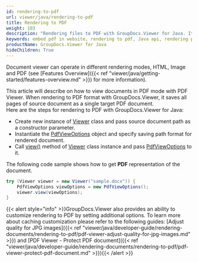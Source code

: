 ```yaml
---
id: rendering-to-pdf
url: viewer/java/rendering-to-pdf
title: Rendering to PDF
weight: 103
description: "Rendering files to PDF with GroupDocs.Viewer for Java. It means that you can embed PDF in websites or applications by using this Java API"
keywords: embed pdf in website, rendering to pdf, Java api, rendering pdf
productName: GroupDocs.Viewer for Java
hideChildren: True
---  
```

Document viewer can operate in different rendering modes, HTML, Image and PDF (see [Features Overview]({{< ref "viewer/java/getting-started/features-overview.md" >}}) for more information).

This article will describe on how to view documents in PDF mode with PDF Viewer. When rendering to PDF format with GroupDocs.Viewer, it saves all pages of source document as a single target PDF document.  
Here are the steps for rendering to PDF with GroupDocs.Viewer for Java:
* Create new instance of [Viewer](https://apireference.groupdocs.com/viewer/java/com.groupdocs.viewer/Viewer) class and pass source document path as a constructor parameter.
* Instantiate the [PdfViewOptions](https://apireference.groupdocs.com/viewer/java/com.groupdocs.viewer.options/PdfViewOptions) object and specify saving path format for rendered document.
* Call [view()](https://apireference.groupdocs.com/viewer/java/com.groupdocs.viewer/Viewer#view(com.groupdocs.viewer.options.ViewOptions)) method of [Viewer](https://apireference.groupdocs.com/viewer/java/com.groupdocs.viewer/Viewer) class instance and pass [PdfViewOptions](https://apireference.groupdocs.com/viewer/java/com.groupdocs.viewer.options/PdfViewOptions) to it.

The following code sample shows how to get **PDF** representation of the document.

```java
try (Viewer viewer = new Viewer("sample.docx")) {
    PdfViewOptions viewOptions = new PdfViewOptions();
    viewer.view(viewOptions);
}
```

{{< alert style="info" >}}GroupDocs.Viewer also provides an ability to customize rendering to PDF by setting additional options. To learn more about caching customization please refer to the following guides: [Adjust quality for JPG images]({{< ref "viewer/java/developer-guide/rendering-documents/rendering-to-pdf/pdf-viewer-adjust-quality-for-jpg-images.md" >}}) and [PDF Viewer - Protect PDF document]({{< ref "viewer/java/developer-guide/rendering-documents/rendering-to-pdf/pdf-viewer-protect-pdf-document.md" >}}){{< /alert >}}
